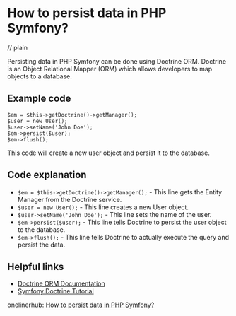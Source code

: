 # How to persist data in PHP Symfony?
// plain

Persisting data in PHP Symfony can be done using Doctrine ORM. Doctrine is an Object Relational Mapper (ORM) which allows developers to map objects to a database.

## Example code

```
$em = $this->getDoctrine()->getManager();
$user = new User();
$user->setName('John Doe');
$em->persist($user);
$em->flush();
```

This code will create a new user object and persist it to the database.

## Code explanation

- `$em = $this->getDoctrine()->getManager();` - This line gets the Entity Manager from the Doctrine service.
- `$user = new User();` - This line creates a new User object.
- `$user->setName('John Doe');` - This line sets the name of the user.
- `$em->persist($user);` - This line tells Doctrine to persist the user object to the database.
- `$em->flush();` - This line tells Doctrine to actually execute the query and persist the data.

## Helpful links
- [Doctrine ORM Documentation](https://www.doctrine-project.org/projects/doctrine-orm/en/2.7/index.html)
- [Symfony Doctrine Tutorial](https://symfony.com/doc/current/doctrine.html)

onelinerhub: [How to persist data in PHP Symfony?](https://onelinerhub.com/php-symfony/how-to-persist-data-in-php-symfony)